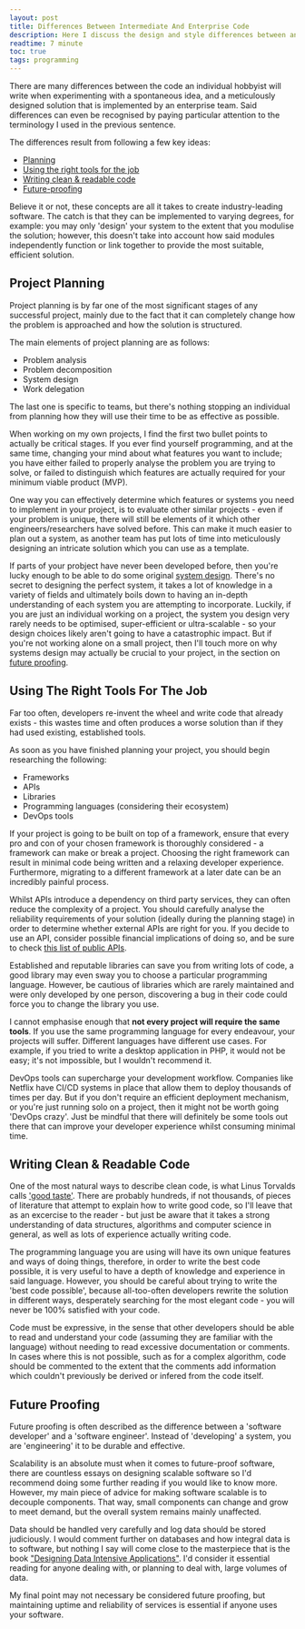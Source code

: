 ```yaml
---
layout: post
title: Differences Between Intermediate And Enterprise Code
description: Here I discuss the design and style differences between an individual's intermediate code and a skilled team's enterprise code. I'll also suggest strategies that can be used to ensure developed projects are high quality.
readtime: 7 minute
toc: true
tags: programming
---
```


There are many differences between the code an individual hobbyist will write when experimenting with a spontaneous idea, and a meticulously designed solution that is implemented by an enterprise team. Said differences can even be recognised by paying particular attention to the terminology I used in the previous sentence.

The differences result from following a few key ideas:
- [Planning](#project-planning)
- [Using the right tools for the job](#using-the-right-tools-for-the-job)
- [Writing clean & readable code](#writing-clean--readable-code)
- [Future-proofing](#future-proofing)

Believe it or not, these concepts are all it takes to create industry-leading software. The catch is that they can be implemented to varying degrees, for example: you may only 'design' your system to the extent that you modulise the solution; however, this doesn't take into account how said modules independently function or link together to provide the most suitable, efficient solution.

## Project Planning
Project planning is by far one of the most significant stages of any successful project, mainly due to the fact that it can completely change how the problem is approached and how the solution is structured.

The main elements of project planning are as follows:
- Problem analysis
- Problem decomposition
- System design
- Work delegation

The last one is specific to teams, but there's nothing stopping an individual from planning how they will use their time to be as effective as possible.

When working on my own projects, I find the first two bullet points to actually be critical stages. If you ever find yourself programming, and at the same time, changing your mind about what features you want to include; you have either failed to properly analyse the problem you are trying to solve, or failed to distinguish which features are actually required for your minimum viable product (MVP).

One way you can effectively determine which features or systems you need to implement in your project, is to evaluate other similar projects - even if your problem is unique, there will still be elements of it which other engineers/researchers have solved before. This can make it much easier to plan out a system, as another team has put lots of time into meticulously designing an intricate solution which you can use as a template.

If parts of your probject have never been developed before, then you're lucky enough to be able to do some original [system design](https://www.geeksforgeeks.org/system-design-tutorial/). There's no secret to designing the perfect system, it takes a lot of knowledge in a variety of fields and ultimately boils down to having an in-depth understanding of each system you are attempting to incorporate. Luckily, if you are just an individual working on a project, the system you design very rarely needs to be optimised, super-efficient or ultra-scalable - so your design choices likely aren't going to have a catastrophic impact. But if you're not working alone on a small project, then I'll touch more on why systems design may actually be crucial to your project, in the section on [future proofing](#future-proofing).

## Using The Right Tools For The Job
Far too often, developers re-invent the wheel and write code that already exists - this wastes time and often produces a worse solution than if they had used existing, established tools.

As soon as you have finished planning your project, you should begin researching the following:
- Frameworks
- APIs
- Libraries
- Programming languages (considering their ecosystem)
- DevOps tools

If your project is going to be built on top of a framework, ensure that every pro and con of your chosen framework is thoroughly considered - a framework can make or break a project. Choosing the right framework can result in minimal code being written and a relaxing developer experience. Furthermore, migrating to a different framework at a later date can be an incredibly painful process.

Whilst APIs introduce a dependency on third party services, they can often reduce the complexity of a project. You should carefully analyse the reliability requirements of your solution (ideally during the planning stage) in order to determine whether external APIs are right for you. If you decide to use an API, consider possible financial implications of doing so, and be sure to check [this list of public APIs](https://github.com/public-apis/public-apis).

Established and reputable libraries can save you from writing lots of code, a good library may even sway you to choose a particular programming language. However, be cautious of libraries which are rarely maintained and were only developed by one person, discovering a bug in their code could force you to change the library you use.

I cannot emphasise enough that **not every project will require the same tools**. If you use the same programming language for every endeavour, your projects will suffer. Different languages have different use cases. For example, if you tried to write a desktop application in PHP, it would not be easy; it's not impossible, but I wouldn't recommend it.

DevOps tools can supercharge your development workflow. Companies like Netflix have CI/CD systems in place that allow them to deploy thousands of times per day. But if you don't require an efficient deployment mechanism, or you're just running solo on a project, then it might not be worth going 'DevOps crazy'. Just be mindful that there will definitely be some tools out there that can improve your developer experience whilst consuming minimal time.

## Writing Clean & Readable Code
One of the most natural ways to describe clean code, is what Linus Torvalds calls ['good taste'](https://youtu.be/o8NPllzkFhE?t=863). There are probably hundreds, if not thousands, of pieces of literature that attempt to explain how to write good code, so I'll leave that as an excercise to the reader - but just be aware that it takes a strong understanding of data structures, algorithms and computer science in general, as well as lots of experience actually writing code.

The programming language you are using will have its own unique features and ways of doing things, therefore, in order to write the best code possible, it is very useful to have a depth of knowledge and experience in said language. However, you should be careful about trying to write the 'best code possible', because all-too-often developers rewrite the solution in different ways, desperately searching for the most elegant code - you will never be 100% satisfied with your code.

Code must be expressive, in the sense that other developers should be able to read and understand your code (assuming they are familiar with the language) without needing to read excessive documentation or comments. In cases where this is not possible, such as for a complex algorithm, code should be commented to the extent that the comments add information which couldn't previously be derived or infered from the code itself.

## Future Proofing
Future proofing is often described as the difference between a 'software developer' and a 'software engineer'. Instead of 'developing' a system, you are 'engineering' it to be durable and effective.

Scalability is an absolute must when it comes to future-proof software, there are countless essays on designing scalable software so I'd recommend doing some further reading if you would like to know more. However, my main piece of advice for making software scalable is to decouple components. That way, small components can change and grow to meet demand, but the overall system remains mainly unaffected.

Data should be handled very carefully and log data should be stored judiciously. I would comment further on databases and how integral data is to software, but nothing I say will come close to the masterpiece that is the book ["Designing Data Intensive Applications"](https://www.oreilly.com/library/view/designing-data-intensive-applications/9781491903063/). I'd consider it essential reading for anyone dealing with, or planning to deal with, large volumes of data.

My final point may not necessary be considered future proofing, but maintaining uptime and reliability of services is essential if anyone uses your software.
